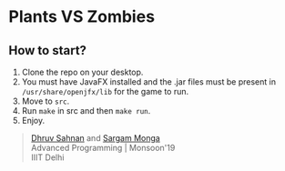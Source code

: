 # Plants VS Zombies

## How to start?
1. Clone the repo on your desktop.<br>
2. You must have JavaFX installed and the .jar files must be present in `/usr/share/openjfx/lib` for the game to run.<br>
3. Move to `src`.<br>
4. Run `make` in src and then `make run`.<br>
5. Enjoy.<br>

> [Dhruv Sahnan](https://github.com/dhruvs009) and [Sargam Monga](https://github.com/sargamm) <br>
> Advanced Programming | Monsoon'19 <br>
> IIIT Delhi